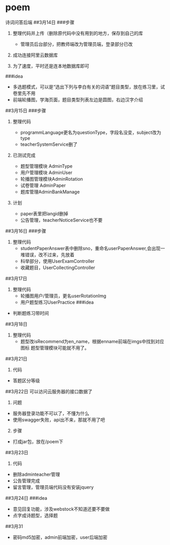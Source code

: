 # poem
诗词问答后端
##3月14日
###步骤
1. 整理代码并上传（删除原代码中没有用到的地方，保存到自己的库
    - 管理员后台部分，把教师端改为管理员端，登录部分已改

2. 成功连接阿里云数据库

3. 为了速度，平时还是连本地数据库即可
 

###idea  
 - 多选题模式，可以是“选出下列与李白有关的词语”题目类型，放在练习里，试卷里先不用
 - 前端轮播图，学海页面，题目类型列表左边是圆图，右边汉字介绍
 
 ##3月15日
 ###步骤
 1. 整理代码
     - programmLanguage更名为questionType，字段名没变，subject改为type
     - teacherSystemService删了
     
 2. 已测试完成
     - 题型管理模块  AdminType 
     - 用户管理模块  AdminUser
     - 轮播图管理模块AdminRotation
     - 试卷管理      AdminPaper
     - 题库管理AdminBankManage
     
 3. 计划
     - paper表里把langid删掉
     - 公告管理，teacherNoticeService也不要
     
##3月16日
###步骤
1. 整理代码
    - studentPaperAnswer表中删除sno，重命名userPaperAnswer,会出现一堆错误，改不过来，先放着
    - 科举部分，使用UserExamController
    - 收藏题目，UserCollectingController
    
##3月17日
1. 整理代码
    - 轮播图用户/管理员，更名userRotationImg
    - 用户题型练习UserPractice
 ###idea
  - 判断题练习带时间
  
 ##3月18日
 1. 整理代码
    - 题型改isRecommend为en_name，根据enname前端在imgs中找到对应图标
    题型管理模块可能就不用了。
    
 ##3月21日
 1. 代码
   - 答题区分等级
 
 ##3月22日
 可以访问云服务器的接口数据了
 1. 问题
   - 服务器登录功能不可以了，不懂为什么
   - 使用swagger失败，api出不来，那就不用了吧
 2. 步骤
   - 打成jar包，放在/poem下
   
 ##3月23日
 1. 代码
  - 删除adminteacher管理
  - 公告管理完成
  - 留言管理，管理员端代码没有安装jquery
  
##3月24日
###idea
 - 意见回复功能，涉及webstock不知道还要不要做
 - 点字成诗题型，选择题
 
##3月31
- 密码md5加密，admin前端加密，user后端加密
